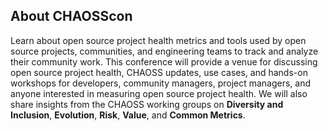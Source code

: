 ## About CHAOSScon
Learn about open source project health metrics and tools used by open source projects, communities, and engineering teams to track and analyze their community work. This conference will provide a venue for discussing open source project health, CHAOSS updates, use cases, and hands-on workshops for developers, community managers, project managers, and anyone interested in measuring open source project health. We will also share insights from the CHAOSS working groups on **Diversity and Inclusion**, **Evolution**, **Risk**, **Value**, and **Common Metrics**.
